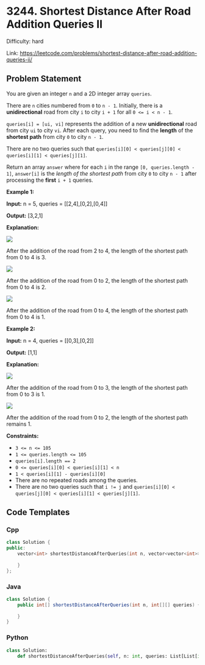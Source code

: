 # 3244. Shortest Distance After Road Addition Queries II

Difficulty: hard

Link: https://leetcode.com/problems/shortest-distance-after-road-addition-queries-ii/

## Problem Statement

You are given an integer `n` and a 2D integer array `queries`.

There are `n` cities numbered from `0` to `n - 1`. Initially, there is a **unidirectional** road from city `i` to city `i + 1` for all `0 <= i < n - 1`.

`queries[i] = [ui, vi]` represents the addition of a new **unidirectional** road from city `ui` to city `vi`. After each query, you need to find the **length** of the **shortest path** from city `0` to city `n - 1`.

There are no two queries such that `queries[i][0] < queries[j][0] < queries[i][1] < queries[j][1]`.

Return an array `answer` where for each `i` in the range `[0, queries.length - 1]`, `answer[i]` is the *length of the shortest path* from city `0` to city `n - 1` after processing the **first** `i + 1` queries.

**Example 1:**

**Input:** n \= 5, queries \= \[\[2,4],\[0,2],\[0,4]]

**Output:** \[3,2,1]

**Explanation:** 

![](https://assets.leetcode.com/uploads/2024/06/28/image8.jpg)

After the addition of the road from 2 to 4, the length of the shortest path from 0 to 4 is 3\.

![](https://assets.leetcode.com/uploads/2024/06/28/image9.jpg)

After the addition of the road from 0 to 2, the length of the shortest path from 0 to 4 is 2\.

![](https://assets.leetcode.com/uploads/2024/06/28/image10.jpg)

After the addition of the road from 0 to 4, the length of the shortest path from 0 to 4 is 1\.

**Example 2:**

**Input:** n \= 4, queries \= \[\[0,3],\[0,2]]

**Output:** \[1,1]

**Explanation:**

![](https://assets.leetcode.com/uploads/2024/06/28/image11.jpg)

After the addition of the road from 0 to 3, the length of the shortest path from 0 to 3 is 1\.

![](https://assets.leetcode.com/uploads/2024/06/28/image12.jpg)

After the addition of the road from 0 to 2, the length of the shortest path remains 1\.

**Constraints:**

* `3 <= n <= 105`
* `1 <= queries.length <= 105`
* `queries[i].length == 2`
* `0 <= queries[i][0] < queries[i][1] < n`
* `1 < queries[i][1] - queries[i][0]`
* There are no repeated roads among the queries.
* There are no two queries such that `i != j` and `queries[i][0] < queries[j][0] < queries[i][1] < queries[j][1]`.


## Code Templates

### Cpp
```cpp
class Solution {
public:
    vector<int> shortestDistanceAfterQueries(int n, vector<vector<int>>& queries) {
        
    }
};
```

### Java
```java
class Solution {
    public int[] shortestDistanceAfterQueries(int n, int[][] queries) {
        
    }
}
```

### Python
```python
class Solution:
    def shortestDistanceAfterQueries(self, n: int, queries: List[List[int]]) -> List[int]:
        
```

